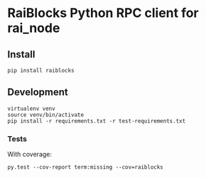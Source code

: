 # RaiBlocks Python RPC client for rai_node


## Install

```
pip install raiblocks
```

## Development
```
virtualenv venv
source venv/bin/activate
pip install -r requirements.txt -r test-requirements.txt
```

### Tests

With coverage:
```
py.test --cov-report term:missing --cov=raiblocks
```
